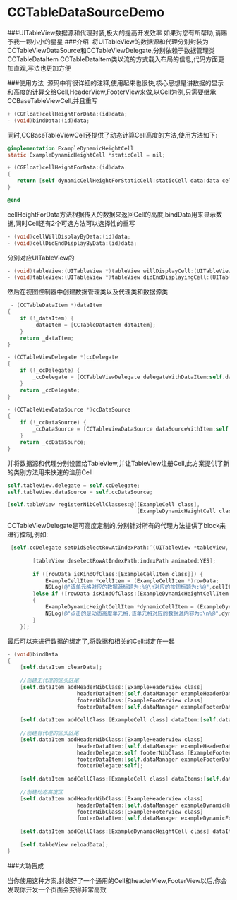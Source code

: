 # CCTableDataSourceDemo
###UITableView数据源和代理封装,极大的提高开发效率
如果对您有所帮助,请赐予我一颗小小的星星
###介绍
  将UITableView的数据源和代理分别封装为CCTableViewDataSource和CCTableViewDelegate,分别依赖于数据管理类CCTableDataItem
  CCTableDataItem类以流的方式载入布局的信息,代码方面更加直观,写法也更加方便
  
###使用方法
  源码中有很详细的注释,使用起来也很快,核心思想是讲数据的显示和高度的计算交给Cell,HeaderView,FooterView来做,以Cell为例,只需要继承CCBaseTableViewCell,并且重写
```Objective-C
+ (CGFloat)cellHeightForData:(id)data;
- (void)bindData:(id)data;
```
 同时,CCBaseTableViewCell还提供了动态计算Cell高度的方法,使用方法如下:
 ```Objective-C
 @implementation ExampleDynamicHeightCell
 static ExampleDynamicHeightCell *staticCell = nil;
 
 + (CGFloat)cellHeightForData:(id)data
{
    return [self dynamicCellHeightForStaticCell:staticCell data:data cellClass:[ExampleDynamicHeightCell class] tableViewWidth:CGRectGetWidth([UIScreen mainScreen].bounds) fromXib:YES];
}
 
 @end
 ```
 
 
cellHeightForData方法根据传入的数据来返回Cell的高度,bindData用来显示数据,同时Cell还有2个可选方法可以选择性的重写
```Objective-C
- (void)cellWillDisplayByData:(id)data;
- (void)cellDidEndDisplayByData:(id)data;
```
分别对应UITableView的
```Objective-C
- (void)tableView:(UITableView *)tableView willDisplayCell:(UITableViewCell *)cell forRowAtIndexPath:(NSIndexPath *)indexPath
- (void)tableView:(UITableView *)tableView didEndDisplayingCell:(UITableViewCell *)cell forRowAtIndexPath:(NSIndexPath*)indexPath
```
然后在视图控制器中创建数据管理类以及代理类和数据源类
```Objective-C
 - (CCTableDataItem *)dataItem
{
    if (!_dataItem) {
        _dataItem = [CCTableDataItem dataItem];
    }
    return _dataItem;
}

- (CCTableViewDelegate *)ccDelegate
{
    if (!_ccDelegate) {
        _ccDelegate = [CCTableViewDelegate delegateWithDataItem:self.dataItem];
    }
    return _ccDelegate;
}

- (CCTableViewDataSource *)ccDataSource
{
    if (!_ccDataSource) {
        _ccDataSource = [CCTableViewDataSource dataSourceWithItem:self.dataItem];
    }
    return _ccDataSource;
}
```






并将数据源和代理分别设置给TableView,并让TableView注册Cell,此方案提供了新的类别方法用来快速的注册Cell
```Objective-C
self.tableView.delegate = self.ccDelegate;
self.tableView.dataSource = self.ccDataSource;

[self.tableView registerNibCellClasses:@[[ExampleCell class],
                                         [ExampleDynamicHeightCell class]]];

```


CCTableViewDelegate是可高度定制的,分别针对所有的代理方法提供了block来进行控制,例如:
```Objective-C
 [self.ccDelegate setDidSelectRowAtIndexPath:^(UITableView *tableView, NSIndexPath *indexPath, id rowData, NSString *cellClassName) {
        
        [tableView deselectRowAtIndexPath:indexPath animated:YES];
        
        if ([rowData isKindOfClass:[ExampleCellItem class]]) {
            ExampleCellItem *cellItem = (ExampleCellItem *)rowData;
            NSLog(@"该单元格对应的数据源标题为:%@\n对应的按钮标题为:%@",cellItem.titleString,cellItem.buttonString);
        }else if ([rowData isKindOfClass:[ExampleDynamicHeightCellItem class]])
        {
            ExampleDynamicHeightCellItem *dynamicCellItem = (ExampleDynamicHeightCellItem *)rowData;
            NSLog(@"点击的是动态高度单元格,该单元格对应的数据源内容为:\n%@",dynamicCellItem.dataString);
        }
    }];
```
最后可以来进行数据的绑定了,将数据和相关的Cell绑定在一起
```Objective-C
- (void)bindData
{
    [self.dataItem clearData];
    
    //创建无代理的区头区尾
    [self.dataItem addHeaderNibClass:[ExampleHeaderView class]
                      headerDataItem:[self.dataManager exampleHeaderData]
                      footerNibClass:[ExampleFooterView class]
                      footerDataItem:[self.dataManager exampleFooterData]];
    
    [self.dataItem addCellClass:[ExampleCell class] dataItem:[self.dataManager exampleCellData]];
    
    //创建有代理的区头区尾
    [self.dataItem addHeaderNibClass:[ExampleHeaderView class]
                      headerDataItem:[self.dataManager exampleHeaderDataWithDelegate]
                      headerDelegate:self footerNibClass:[ExampleFooterView class]
                      footerDataItem:[self.dataManager exampleFooterDataWithDelegate]
                      footerDelegate:self];
    
    [self.dataItem addCellClass:[ExampleCell class] dataItems:[self.dataManager exampleCellDatasWithDelegate] delegate:self];
    
    //创建动态高度区
    [self.dataItem addHeaderNibClass:[ExampleHeaderView class]
                      headerDataItem:[self.dataManager exampleDynamicHeaderData]
                      footerNibClass:[ExampleFooterView class]
                      footerDataItem:[self.dataManager exampleDynamicFooterData]];
    
    [self.dataItem addCellClass:[ExampleDynamicHeightCell class] dataItems:[self.dataManager exampleDynamicDatas]];
    
    [self.tableView reloadData];
}

```


###大功告成

当你使用这种方案,封装好了一个通用的Cell和headerView,FooterView以后,你会发现你开发一个页面会变得非常高效
